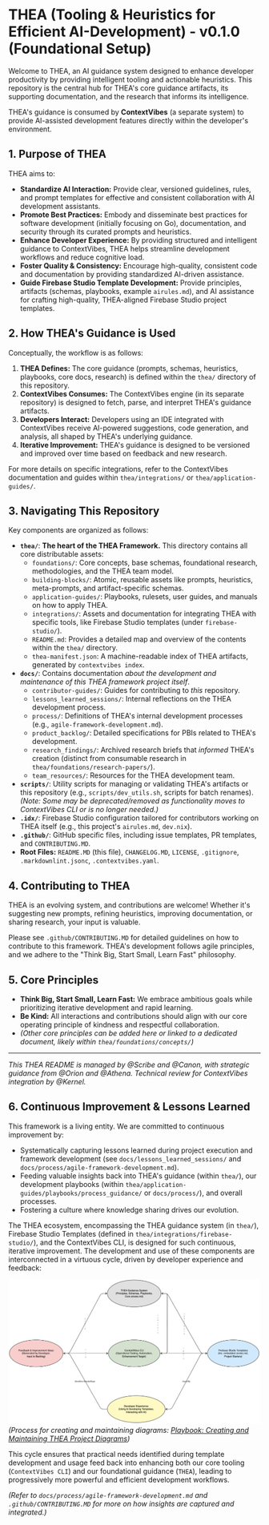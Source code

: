 # THEA (Tooling & Heuristics for Efficient AI-Development) - v0.1.0 (Foundational Setup)

Welcome to THEA, an AI guidance system designed to enhance developer productivity by providing intelligent tooling and actionable heuristics. This repository is the central hub for THEA's core guidance artifacts, its supporting documentation, and the research that informs its intelligence.

THEA's guidance is consumed by **ContextVibes** (a separate system) to provide AI-assisted development features directly within the developer's environment.

## 1. Purpose of THEA

THEA aims to:

* **Standardize AI Interaction:** Provide clear, versioned guidelines, rules, and prompt templates for effective and consistent collaboration with AI development assistants.
* **Promote Best Practices:** Embody and disseminate best practices for software development (initially focusing on Go), documentation, and security through its curated prompts and heuristics.
* **Enhance Developer Experience:** By providing structured and intelligent guidance to ContextVibes, THEA helps streamline development workflows and reduce cognitive load.
* **Foster Quality & Consistency:** Encourage high-quality, consistent code and documentation by providing standardized AI-driven assistance.
* **Guide Firebase Studio Template Development:** Provide principles, artifacts (schemas, playbooks, example `airules.md`), and AI assistance for crafting high-quality, THEA-aligned Firebase Studio project templates.

## 2. How THEA's Guidance is Used

Conceptually, the workflow is as follows:

1. **THEA Defines:** The core guidance (prompts, schemas, heuristics, playbooks, core docs, research) is defined within the `thea/` directory of this repository.
2. **ContextVibes Consumes:** The ContextVibes engine (in its separate repository) is designed to fetch, parse, and interpret THEA's guidance artifacts.
3. **Developers Interact:** Developers using an IDE integrated with ContextVibes receive AI-powered suggestions, code generation, and analysis, all shaped by THEA's underlying guidance.
4. **Iterative Improvement:** THEA's guidance is designed to be versioned and improved over time based on feedback and new research.

For more details on specific integrations, refer to the ContextVibes documentation and guides within `thea/integrations/` or `thea/application-guides/`.

## 3. Navigating This Repository

Key components are organized as follows:

*   **`thea/`**: **The heart of the THEA Framework.** This directory contains all core distributable assets:
    *   `foundations/`: Core concepts, base schemas, foundational research, methodologies, and the THEA team model.
    *   `building-blocks/`: Atomic, reusable assets like prompts, heuristics, meta-prompts, and artifact-specific schemas.
    *   `application-guides/`: Playbooks, rulesets, user guides, and manuals on how to apply THEA.
    *   `integrations/`: Assets and documentation for integrating THEA with specific tools, like Firebase Studio templates (under `firebase-studio/`).
    *   `README.md`: Provides a detailed map and overview of the contents within the `thea/` directory.
    *   `thea-manifest.json`: A machine-readable index of THEA artifacts, generated by `contextvibes index`.
*   **`docs/`**: Contains documentation *about the development and maintenance of this THEA framework project itself*.
    *   `contributor-guides/`: Guides for contributing to *this* repository.
    *   `lessons_learned_sessions/`: Internal reflections on the THEA development process.
    *   `process/`: Definitions of THEA's internal development processes (e.g., `agile-framework-development.md`).
    *   `product_backlog/`: Detailed specifications for PBIs related to THEA's development.
    *   `research_findings/`: Archived research briefs that *informed* THEA's creation (distinct from consumable research in `thea/foundations/research-papers/`).
    *   `team_resources/`: Resources for the THEA development team.
*   **`scripts/`**: Utility scripts for managing or validating THEA's artifacts or this repository (e.g., `scripts/dev_utils.sh`, scripts for batch renames). *(Note: Some may be deprecated/removed as functionality moves to ContextVibes CLI or is no longer needed.)*
*   **`.idx/`**: Firebase Studio configuration tailored for contributors working on THEA itself (e.g., this project's `airules.md`, `dev.nix`).
*   **`.github/`**: GitHub specific files, including issue templates, PR templates, and `CONTRIBUTING.MD`.
*   **Root Files:** `README.MD` (this file), `CHANGELOG.MD`, `LICENSE`, `.gitignore`, `.markdownlint.jsonc`, `.contextvibes.yaml`.

## 4. Contributing to THEA

THEA is an evolving system, and contributions are welcome! Whether it's suggesting new prompts, refining heuristics, improving documentation, or sharing research, your input is valuable.

Please see `.github/CONTRIBUTING.MD` for detailed guidelines on how to contribute to this framework. THEA's development follows agile principles, and we adhere to the "Think Big, Start Small, Learn Fast" philosophy.

## 5. Core Principles

*   **Think Big, Start Small, Learn Fast:** We embrace ambitious goals while prioritizing iterative development and rapid learning.
*   **Be Kind:** All interactions and contributions should align with our core operating principle of kindness and respectful collaboration.
*   *(Other core principles can be added here or linked to a dedicated document, likely within `thea/foundations/concepts/`)*

---
*This THEA README is managed by @Scribe and @Canon, with strategic guidance from @Orion and @Athena. Technical review for ContextVibes integration by @Kernel.*

## 6. Continuous Improvement & Lessons Learned

This framework is a living entity. We are committed to continuous improvement by:

*   Systematically capturing lessons learned during project execution and framework development (see `docs/lessons_learned_sessions/` and `docs/process/agile-framework-development.md`).
*   Feeding valuable insights back into THEA's guidance (within `thea/`), our development playbooks (within `thea/application-guides/playbooks/process_guidance/` or `docs/process/`), and overall processes.
*   Fostering a culture where knowledge sharing drives our evolution.

The THEA ecosystem, encompassing the THEA guidance system (in `thea/`), Firebase Studio Templates (defined in `thea/integrations/firebase-studio/`), and the ContextVibes CLI, is designed for such continuous, iterative improvement. The development and use of these components are interconnected in a virtuous cycle, driven by developer experience and feedback:

![THEA Continuous Improvement Cycle](thea/foundations/assets/images/thea-continuous-improvement-cycle.svg)
*(Process for creating and maintaining diagrams: [Playbook: Creating and Maintaining THEA Project Diagrams](thea/application-guides/playbooks/process_guidance/managing-project-diagrams.md))*

This cycle ensures that practical needs identified during template development and usage feed back into enhancing both our core tooling (`ContextVibes CLI`) and our foundational guidance (`THEA`), leading to progressively more powerful and efficient development workflows.

*(Refer to `docs/process/agile-framework-development.md` and `.github/CONTRIBUTING.MD` for more on how insights are captured and integrated.)*

